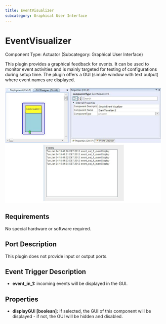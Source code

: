```yaml
---
title: EventVisualizer
subcategory: Graphical User Interface
---
```


# EventVisualizer

Component Type: Actuator (Subcategory: Graphical User Interface)

This plugin provides a graphical feedback for events. It can be used to monitor event activities and is mainly targeted for testing of configurations during setup time. The plugin offers a GUI (simple window with text output) where event names are displayed.

![Screenshot: EventVisualizer plugin](./img/eventvisualizer.jpg "Screenshot: EventVisualizer plugin")

## Requirements

No special hardware or software required.

## Port Description

This plugin does not provide input or output ports.

## Event Trigger Description

- **event_in_1:** incoming events will be displayed in the GUI.

## Properties

- **displayGUI \[boolean\]:** if selected, the GUI of this component will be displayed - if not, the GUI will be hidden and disabled.
